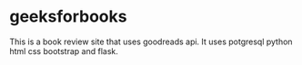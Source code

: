 # geeksforbooks


This is a book review site that uses goodreads api.
It uses potgresql python html css bootstrap and flask.
